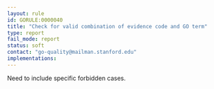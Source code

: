 ```yaml
---
layout: rule
id: GORULE:0000040
title: "Check for valid combination of evidence code and GO term"
type: report
fail_mode: report
status: soft
contact: "go-quality@mailman.stanford.edu"
implementations:
---
```


Need to include specific forbidden cases. 
